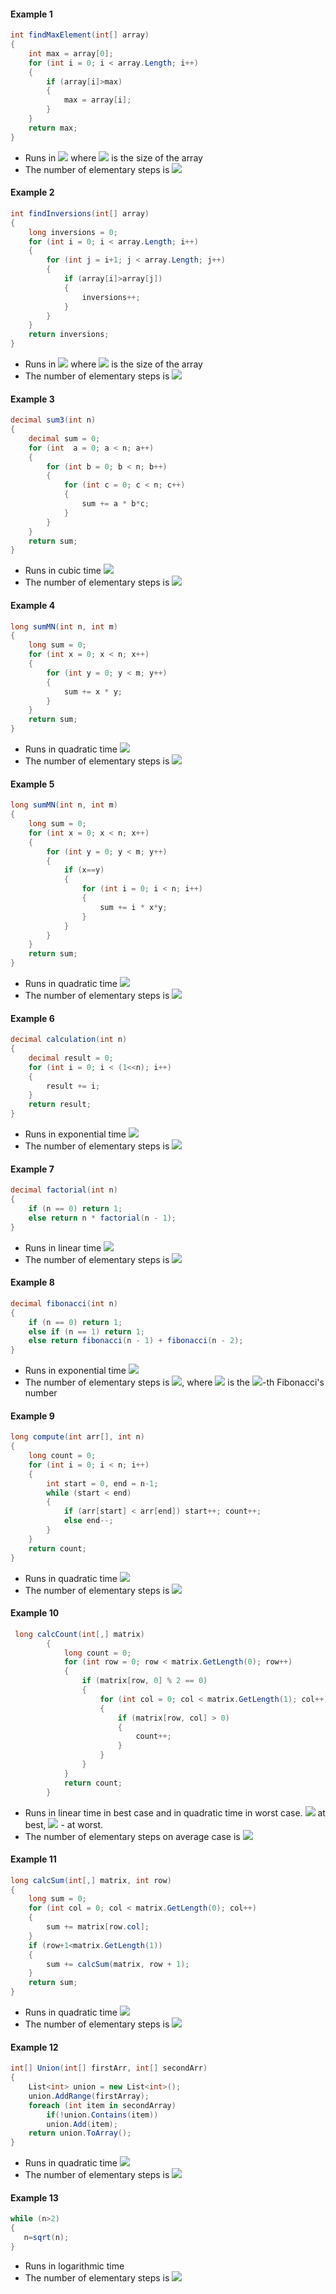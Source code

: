 #### Example 1
```cs
int findMaxElement(int[] array)
{
	int max = array[0];
	for (int i = 0; i < array.Length; i++)
	{
		if (array[i]>max)
		{
			max = array[i];
		}
	}
	return max;
}
```
- Runs in <img src="https://latex.codecogs.com/svg.latex?\Large&space;O(n)"> where <img src="https://latex.codecogs.com/svg.latex?\Large&space;n"> is the size of the array
- The number of elementary steps is <img src="https://latex.codecogs.com/svg.latex?\Large&space;\sim{n}">

#### Example 2
```cs
int findInversions(int[] array)
{
	long inversions = 0;
	for (int i = 0; i < array.Length; i++)
	{
		for (int j = i+1; j < array.Length; j++)
		{
			if (array[i]>array[j])
			{
				inversions++;
			}
		}
	}
	return inversions;
}
```
- Runs in <img src="https://latex.codecogs.com/svg.latex?\Large&space;O(n^2)"> where <img src="https://latex.codecogs.com/svg.latex?\Large&space;n"> is the size of the array
- The number of elementary steps is <img src="https://latex.codecogs.com/svg.latex?\Large&space;\sim\frac{n.(n+1)}{2}">

#### Example 3
```cs
decimal sum3(int n)
{
	decimal sum = 0;
	for (int  a = 0; a < n; a++)
	{
		for (int b = 0; b < n; b++)
		{
			for (int c = 0; c < n; c++)
			{
				sum += a * b*c;
			}
		}
	}
	return sum;
}
```
- Runs in cubic time <img src="https://latex.codecogs.com/svg.latex?\Large&space;O(n^3)">
- The number of elementary steps is <img src="https://latex.codecogs.com/svg.latex?\Large&space;\sim{n^3}">

#### Example 4
```cs
long sumMN(int n, int m)
{
	long sum = 0;
	for (int x = 0; x < n; x++)
	{
		for (int y = 0; y < m; y++)
		{
			sum += x * y;
		}
	}
	return sum;
}
```
- Runs in quadratic time <img src="https://latex.codecogs.com/svg.latex?\Large&space;O(n*m)">
- The number of elementary steps is <img src="https://latex.codecogs.com/svg.latex?\Large&space;\sim{n.m}">

#### Example 5
```cs
long sumMN(int n, int m)
{
	long sum = 0;
	for (int x = 0; x < n; x++)
	{
		for (int y = 0; y < m; y++)
		{
			if (x==y)
			{
				for (int i = 0; i < n; i++)
				{
					sum += i * x*y;
				}
			}
		}
	}
	return sum;
}
```
- Runs in quadratic time <img src="https://latex.codecogs.com/svg.latex?\Large&space;O(n*m)">
- The number of elementary steps is <img src="https://latex.codecogs.com/svg.latex?\Large&space;\sim{n.m+min(m,n}.n}">

#### Example 6
```cs
decimal calculation(int n)
{
	decimal result = 0;
	for (int i = 0; i < (1<<n); i++)
	{
		result += i;
	}
	return result;
}
```
- Runs in exponential time <img src="https://latex.codecogs.com/svg.latex?\Large&space;O(2^n)">
- The number of elementary steps is <img src="https://latex.codecogs.com/svg.latex?\Large&space;\sim{2^n}">

#### Example 7
```cs
decimal factorial(int n)
{
	if (n == 0) return 1;	
	else return n * factorial(n - 1);
}
```
- Runs in linear time <img src="https://latex.codecogs.com/svg.latex?\Large&space;O(n)">
- The number of elementary steps is <img src="https://latex.codecogs.com/svg.latex?\Large&space;\sim{n}">

#### Example 8
```cs
decimal fibonacci(int n)
{
	if (n == 0) return 1;
	else if (n == 1) return 1;
	else return fibonacci(n - 1) + fibonacci(n - 2);
}
```
- Runs in exponential time <img src="https://latex.codecogs.com/svg.latex?\Large&space;O(2^n)">
- The number of elementary steps is <img src="https://latex.codecogs.com/svg.latex?\Large&space;\sim{f_{n+1}}">, where <img src="https://latex.codecogs.com/svg.latex?\Large&space;f_{k}"> is the <img src="https://latex.codecogs.com/svg.latex?\Large&space;k">-th Fibonacci's number

#### Example 9
```cs
long compute(int arr[], int n)
{
	long count = 0; 
	for (int i = 0; i < n; i++)
	{
		int start = 0, end = n-1;
		while (start < end)
		{
			if (arr[start] < arr[end]) start++; count++;			
			else end--;			
		}
	}
	return count;
}
```
- Runs in quadratic time <img src="https://latex.codecogs.com/svg.latex?\Large&space;O(n^2)">
- The number of elementary steps is <img src="https://latex.codecogs.com/svg.latex?\Large&space;\sim{n(n-1)}">

#### Example 10
```cs
 long calcCount(int[,] matrix)
        {
            long count = 0;
            for (int row = 0; row < matrix.GetLength(0); row++)
            {
                if (matrix[row, 0] % 2 == 0)
                {
                    for (int col = 0; col < matrix.GetLength(1); col++)
                    {
                        if (matrix[row, col] > 0)
                        {
                            count++;
                        }
                    }
                }
            }
            return count;
        }
```
- Runs in linear time in best case and in quadratic time in worst case. <img src="https://latex.codecogs.com/svg.latex?\Large&space;O(n)"> at best, <img src="https://latex.codecogs.com/svg.latex?\Large&space;O(n.m)"> - at worst.
- The number of elementary steps on average case is <img src="https://latex.codecogs.com/svg.latex?\Large&space;\sim{\frac{n.m}{2}}">

#### Example 11
```cs
long calcSum(int[,] matrix, int row)
{
    long sum = 0;
    for (int col = 0; col < matrix.GetLength(0); col++)
    {
        sum += matrix[row.col];
    }
    if (row+1<matrix.GetLength(1))
    {
        sum += calcSum(matrix, row + 1);
    }
    return sum;
}
```
- Runs in quadratic time <img src="https://latex.codecogs.com/svg.latex?\Large&space;O(max(n,m)^2)">
- The number of elementary steps is <img src="https://latex.codecogs.com/svg.latex?\Large&space;\sim{(n-1).n+\frac{(m-1).m}{2}}">

#### Example 12
```cs
int[] Union(int[] firstArr, int[] secondArr)
{
    List<int> union = new List<int>();
    union.AddRange(firstArray);
    foreach (int item in secondArray)
    	if(!union.Contains(item))
		union.Add(item);
    return union.ToArray();
}
```
- Runs in quadratic time <img src="https://latex.codecogs.com/svg.latex?\Large&space;O(m.n)">
- The number of elementary steps is <img src="https://latex.codecogs.com/svg.latex?\Large&space;\sim{m.n}">

#### Example 13
```cs
while (n>2)
{
   n=sqrt(n);
}
```
- Runs in logarithmic time 
- The number of elementary steps is <img src="https://latex.codecogs.com/svg.latex?\Large&space;log(log(n))">
